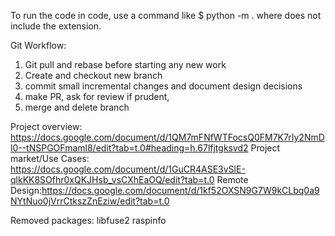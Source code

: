 To run the code in code, use a command like
$ python -m <directory>.<file>
where <file> does not include the extension.

Git Workflow:
1. Git pull and rebase before starting any new work
2. Create and checkout new branch
3. commit small incremental changes and document design decisions
4. make PR, ask for review if prudent,
5. merge and delete branch

Project overview: https://docs.google.com/document/d/1QM7mFNfWTFocsQ0FM7K7rIy2NmDl0--tNSPGOFmaml8/edit?tab=t.0#heading=h.67lfjtgksvd2
Project market/Use Cases: https://docs.google.com/document/d/1GuCR4ASE3vSlE-qlkKK8SOfhr0xQKJHsb_vsCXhEaOQ/edit?tab=t.0
Remote Design:https://docs.google.com/document/d/1kf52OXSN9G7W9kCLbq0a9NYtNuo0jVrrCtkszZnEziw/edit?tab=t.0

Removed packages:
libfuse2
raspinfo
